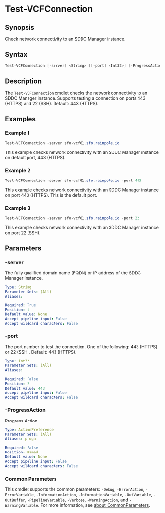 # Test-VCFConnection

## Synopsis

Check network connectivity to an SDDC Manager instance.

## Syntax

```powershell
Test-VCFConnection [-server] <String> [[-port] <Int32>] [-ProgressAction <ActionPreference>] [<CommonParameters>]
```

## Description

The `Test-VCFConnection` cmdlet checks the network connectivity to an SDDC Manager instance.
Supports testing a connection on ports 443 (HTTPS) and 22 (SSH).
Default: 443 (HTTPS).

## Examples

### Example 1

```powershell
Test-VCFConnection -server sfo-vcf01.sfo.rainpole.io
```

This example checks network connectivity with an SDDC Manager instance on default port, 443 (HTTPS).

### Example 2

```powershell
Test-VCFConnection -server sfo-vcf01.sfo.rainpole.io -port 443
```

This example checks network connectivity with an SDDC Manager instance on port 443 (HTTPS). This is the default port.

### Example 3

```powershell
Test-VCFConnection -server sfo-vcf01.sfo.rainpole.io -port 22
```

This example checks network connectivity with an SDDC Manager instance on port 22 (SSH).

## Parameters

### -server

The fully qualified domain name (FQDN) or IP address of the SDDC Manager instance.

```yaml
Type: String
Parameter Sets: (All)
Aliases:

Required: True
Position: 1
Default value: None
Accept pipeline input: False
Accept wildcard characters: False
```

### -port

The port number to test the connection.
One of the following: 443 (HTTPS) or 22 (SSH).
Default: 443 (HTTPS).

```yaml
Type: Int32
Parameter Sets: (All)
Aliases:

Required: False
Position: 2
Default value: 443
Accept pipeline input: False
Accept wildcard characters: False
```

### -ProgressAction

Progress Action

```yaml
Type: ActionPreference
Parameter Sets: (All)
Aliases: proga

Required: False
Position: Named
Default value: None
Accept pipeline input: False
Accept wildcard characters: False
```

### Common Parameters

This cmdlet supports the common parameters: `-Debug`, `-ErrorAction`, `-ErrorVariable`, `-InformationAction`, `-InformationVariable`, `-OutVariable`, `-OutBuffer`, `-PipelineVariable`, `-Verbose`, `-WarningAction`, and `-WarningVariable`. For more information, see [about_CommonParameters](http://go.microsoft.com/fwlink/?LinkID=113216).
